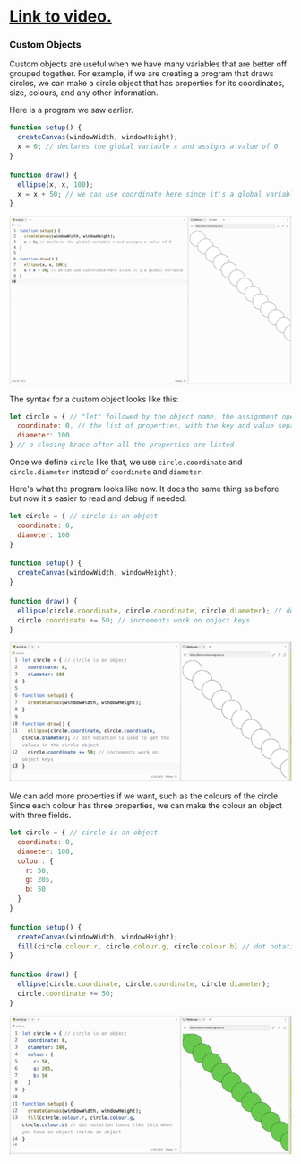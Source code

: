 # [Link to video.](https://www.youtube.com/watch?v=u9ltkbMLepM&list=PLVD25niNi0Bmz_QDPAm_KPNxGRWDfVZnO)

### Custom Objects

Custom objects are useful when we have many variables that are better off grouped together. For example, if we are creating a program that draws circles, we can make a circle object that has properties for its coordinates, size, colours, and any other information.

Here is a program we saw earlier.

```js
function setup() {
  createCanvas(windowWidth, windowHeight);
  x = 0; // declares the global variable x and assigns a value of 0
}

function draw() {
  ellipse(x, x, 100); 
  x = x + 50; // we can use coordinate here since it's a global variable
}
```

![](../../Images/Coordinate0.png) 

The syntax for a custom object looks like this:

```js
let circle = { // "let" followed by the object name, the assignment operator, and an opening brace
  coordinate: 0, // the list of properties, with the key and value separated by a colon
  diameter: 100 
} // a closing brace after all the properties are listed
```

Once we define `circle` like that, we use `circle.coordinate` and `circle.diameter` instead of `coordinate` and `diameter`.

Here's what the program looks like now. It does the same thing as before but now it's easier to read and debug if needed.

```js
let circle = { // circle is an object 
  coordinate: 0,
  diameter: 100
}

function setup() {
  createCanvas(windowWidth, windowHeight);
}
  
function draw() {
  ellipse(circle.coordinate, circle.coordinate, circle.diameter); // dot notation is used to get the values in the circle object
  circle.coordinate += 50; // increments work on object keys
}
```

![](../../Images/Object_1.png)

We can add more properties if we want, such as the colours of the circle. Since each colour has three properties, we can make the colour an object with three fields. 

```js
let circle = { // circle is an object 
  coordinate: 0,
  diameter: 100,
  colour: {
    r: 50,
    g: 205,
    b: 50
  }
}

function setup() {
  createCanvas(windowWidth, windowHeight);
  fill(circle.colour.r, circle.colour.g, circle.colour.b) // dot notation looks like this when you have an object inside an object
}
  
function draw() {
  ellipse(circle.coordinate, circle.coordinate, circle.diameter); 
  circle.coordinate += 50; 
}
```

![](../../Images/Object_2.png)
